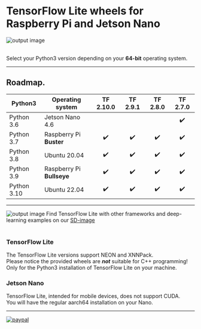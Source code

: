# TensorFlow Lite wheels for Raspberry Pi and Jetson Nano
![output image]( https://qengineering.eu/github/Tensor-flow_Lite_icon.webp )<br/><br/>

Select your Python3 version depending on your **64-bit** operating system.

-----------------

## Roadmap.
| Python3 | Operating system  | TF 2.10.0 | TF 2.9.1 | TF 2.8.0 | TF 2.7.0 |
| ---------- | --------------------- | :---------------:  | :----------------: | :---------------: | :---------------: |
| Python 3.6 | Jetson Nano 4.6       |                    |                    |                   |:heavy_check_mark: |
| Python 3.7 | Raspberry Pi **Buster**   | :heavy_check_mark: | :heavy_check_mark: |:heavy_check_mark: |:heavy_check_mark: |
| Python 3.8 | Ubuntu 20.04          | :heavy_check_mark: | :heavy_check_mark: |:heavy_check_mark: |:heavy_check_mark: |
| Python 3.9 | Raspberry Pi **Bullseye** | :heavy_check_mark: | :heavy_check_mark: |:heavy_check_mark: |:heavy_check_mark: |
| Python 3.10 | Ubuntu 22.04         | :heavy_check_mark: | :heavy_check_mark: |:heavy_check_mark: |:heavy_check_mark: |

----------------------

![output image](https://qengineering.eu/images/SDcard16GB_tiny.jpg) Find TensorFlow Lite with other frameworks and deep-learning examples on our [SD-image](https://github.com/Qengineering/RPi-image)<br/><br/>

### TensorFlow Lite
The TensorFlow Lite versions support NEON and XNNPack.<br>
Please notice the provided wheels are ***not*** suitable for C++ programming!<br>
Only for the Python3 installation of TensorFlow Lite on your machine.<br>

### Jetson Nano
TensorFlow Lite, intended for mobile devices, does not support CUDA.<br>
You will have the regular aarch64 installation on your Nano.<br/>

----------------------

[![paypal](https://qengineering.eu/images/TipJarSmall4.png)](https://www.paypal.com/cgi-bin/webscr?cmd=_s-xclick&hosted_button_id=CPZTM5BB3FCYL) <br/><br/>
